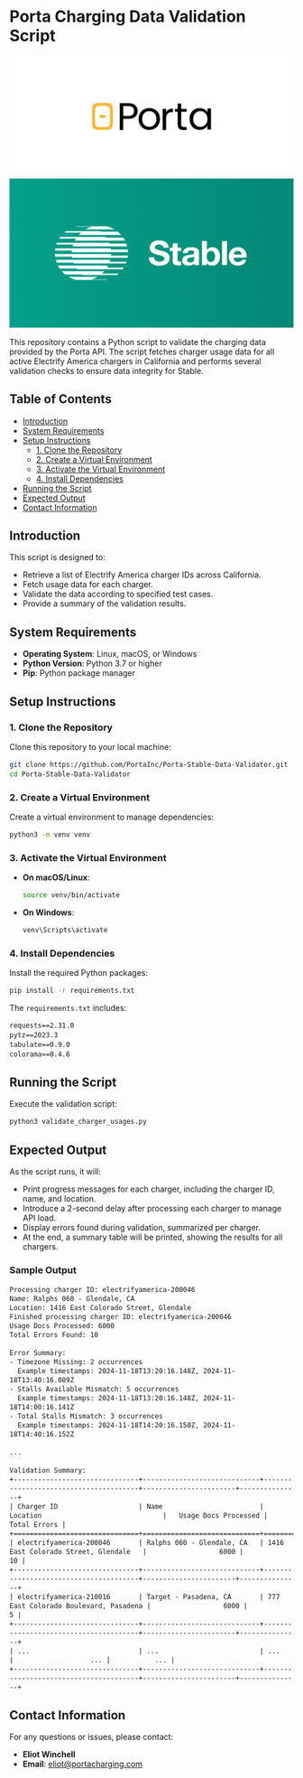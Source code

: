 # Porta Charging Data Validation Script

![Porta Logo](porta.png)
![Stable Auto Logo](stable.png)

This repository contains a Python script to validate the charging data provided by the Porta API. The script fetches charger usage data for all active Electrify America chargers in California and performs several validation checks to ensure data integrity for Stable. 

## Table of Contents

- [Introduction](#introduction)
- [System Requirements](#system-requirements)
- [Setup Instructions](#setup-instructions)
  - [1. Clone the Repository](#1-clone-the-repository)
  - [2. Create a Virtual Environment](#2-create-a-virtual-environment)
  - [3. Activate the Virtual Environment](#3-activate-the-virtual-environment)
  - [4. Install Dependencies](#4-install-dependencies)
- [Running the Script](#running-the-script)
- [Expected Output](#expected-output)
- [Contact Information](#contact-information)

## Introduction

This script is designed to:

- Retrieve a list of Electrify America charger IDs across California.
- Fetch usage data for each charger.
- Validate the data according to specified test cases.
- Provide a summary of the validation results.

## System Requirements

- **Operating System**: Linux, macOS, or Windows
- **Python Version**: Python 3.7 or higher
- **Pip**: Python package manager

## Setup Instructions

### 1. Clone the Repository

Clone this repository to your local machine:

```bash
git clone https://github.com/PortaInc/Porta-Stable-Data-Validator.git
cd Porta-Stable-Data-Validator
```

### 2. Create a Virtual Environment

Create a virtual environment to manage dependencies:

```bash
python3 -m venv venv
```

### 3. Activate the Virtual Environment

- **On macOS/Linux**:

  ```bash
  source venv/bin/activate
  ```

- **On Windows**:

  ```bash
  venv\Scripts\activate
  ```

### 4. Install Dependencies

Install the required Python packages:

```bash
pip install -r requirements.txt
```

The `requirements.txt` includes:

```txt
requests==2.31.0
pytz==2023.3
tabulate==0.9.0
colorama==0.4.6
```

## Running the Script

Execute the validation script:

```bash
python3 validate_charger_usages.py
```

## Expected Output

As the script runs, it will:

- Print progress messages for each charger, including the charger ID, name, and location.
- Introduce a 2-second delay after processing each charger to manage API load.
- Display errors found during validation, summarized per charger.
- At the end, a summary table will be printed, showing the results for all chargers.

### Sample Output

```
Processing charger ID: electrifyamerica-200046
Name: Ralphs 060 - Glendale, CA
Location: 1416 East Colorado Street, Glendale
Finished processing charger ID: electrifyamerica-200046
Usage Docs Processed: 6000
Total Errors Found: 10

Error Summary:
- Timezone Missing: 2 occurrences
  Example timestamps: 2024-11-18T13:20:16.148Z, 2024-11-18T13:40:16.089Z
- Stalls Available Mismatch: 5 occurrences
  Example timestamps: 2024-11-18T13:20:16.148Z, 2024-11-18T14:00:16.141Z
- Total Stalls Mismatch: 3 occurrences
  Example timestamps: 2024-11-18T14:20:16.150Z, 2024-11-18T14:40:16.152Z

...

Validation Summary:
+-------------------------------+-----------------------------+---------------------------------------+-----------------------+---------------+
| Charger ID                    | Name                        | Location                              |   Usage Docs Processed |   Total Errors |
+===============================+=============================+=======================================+=======================+===============+
| electrifyamerica-200046       | Ralphs 060 - Glendale, CA   | 1416 East Colorado Street, Glendale   |                  6000 |            10 |
+-------------------------------+-----------------------------+---------------------------------------+-----------------------+---------------+
| electrifyamerica-210016       | Target - Pasadena, CA       | 777 East Colorado Boulevard, Pasadena |                  6000 |             5 |
+-------------------------------+-----------------------------+---------------------------------------+-----------------------+---------------+
| ...                           | ...                         | ...                                   |                   ... |           ... |
+-------------------------------+-----------------------------+---------------------------------------+-----------------------+---------------+
```

## Contact Information

For any questions or issues, please contact:

- **Eliot Winchell**
- **Email**: eliot@portacharging.com
